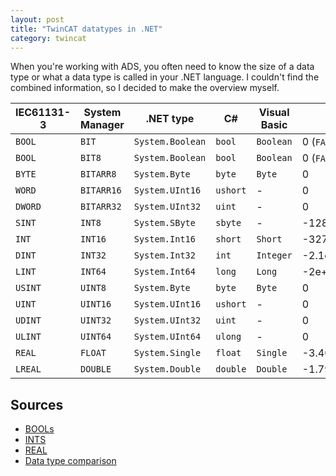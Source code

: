 ```yaml
---
layout: post
title: "TwinCAT datatypes in .NET"
category: twincat
---
```


When you're working with ADS, you often need to know the size of a data type or what a data type is called in your .NET language. I couldn't find the combined information, so I decided to make the overview myself.


| IEC61131-3 | System Manager | .NET type | C# | Visual Basic | Lower bound              | Upper bound             | Memory space  |
|------------|----------------|-------------------------|------------|----------------------|--------------------------|-------------------------|---------------|
|`BOOL`      |`BIT`           | `System.Boolean`          |`bool`       | `Boolean`              | 0 (`FALSE`)                | 1 (`TRUE`)                | 8 bit         |
|`BOOL`      |`BIT8`          | `System.Boolean`          | `bool`       | `Boolean`              | 0 (`FALSE`)                | 1 (`TRUE`)                | 8 bit         |
|`BYTE`      |`BITARR8`       | `System.Byte`             | `byte`       | `Byte`                 | 0                        | 255                     | 8 bit         |
|`WORD`      |`BITARR16`      | `System.UInt16`           | `ushort`     | -                    | 0                        | 65535                   | 16 bit        |
|`DWORD`     |`BITARR32`      | `System.UInt32`           | `uint`       | -                    | 0                        | 4.29e+09                | 32 bit        |
|`SINT`      |`INT8`          | `System.SByte`            | `sbyte`      | -                    | -128                     | 127                     | 8 bit         |
|`INT`       |`INT16`         | `System.Int16`            | `short`      | `Short`                | -32768                   | 32767                   | 16 bit        |
|`DINT`      |`INT32`         | `System.Int32`            | `int`        | `Integer`              | -2.1e+09                 | 2.15e+09                | 32 bit        |
|`LINT`      |`INT64`         | `System.Int64`            | `long`       | `Long`                 | -2e+63                   | 2e+63-1                 | 64 bit        |
|`USINT`     |`UINT8`         | `System.Byte`             | `byte`       | `Byte`                 | 0                        | 255                     | 8 bit         |
|`UINT`      |`UINT16`        | `System.UInt16`           | `ushort`     | -                    | 0                        | 65535                   | 16 bit        |
|`UDINT`     |`UINT32`        | `System.UInt32`           | `uint`       | -                    | 0                        | 4.29e+09                | 32 bit        |
|`ULINT`     |`UINT64`        | `System.UInt64`           | `ulong`      | -                    | 0                        | 2e+64-1                 | 64 bit        |
|`REAL`      |`FLOAT`         | `System.Single`           | `float`      | `Single`               | -3.40e+38                | 3.40e+38                | 32 bit        |
|`LREAL`     |`DOUBLE`        | `System.Double`           | `double`     | `Double`               | -1.7976931348623158e+308 | 1.7976931348623158e+308 | 64 bit        |

## Sources
- [BOOLs](https://infosys.beckhoff.com/content/1033/tc3_plc_intro/2529394315.html?id=1768255288341275228)
- [INTS](https://infosys.beckhoff.com/english.php?content=../content/1033/tc3_plc_intro/2529399691.html&id=)
- [REAL](https://infosys.beckhoff.com/english.php?content=../content/1033/tc3_plc_intro/2529399691.html&id=)
- [Data type comparison](https://infosys.beckhoff.com/content/1033/tc3_system/html/tcsysmgr_datatypecomparison.htm?id=3043404538898382042)
